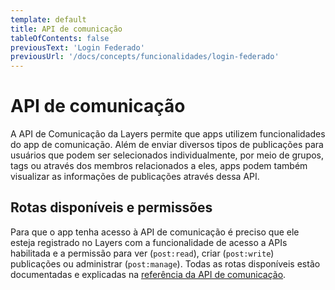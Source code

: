 ```yaml
---
template: default
title: API de comunicação
tableOfContents: false
previousText: 'Login Federado'
previousUrl: '/docs/concepts/funcionalidades/login-federado'
---
```


# API de comunicação

A API de Comunicação da Layers permite que apps utilizem funcionalidades do app de comunicação. Além de enviar diversos tipos de publicações para usuários que podem ser selecionados individualmente, por meio de grupos, tags ou através dos membros relacionados a eles, apps podem também visualizar as informações de publicações através dessa API.

## Rotas disponíveis e permissões

Para que o app tenha acesso à API de comunicação é preciso que ele esteja registrado no Layers com a funcionalidade de acesso a APIs habilitada e a permissão para ver (`post:read`), criar (`post:write`) publicações ou administrar (`post:manage`). Todas as rotas disponíveis estão documentadas e explicadas na [referência da API de comunicação](./../../api/communication/post/post).